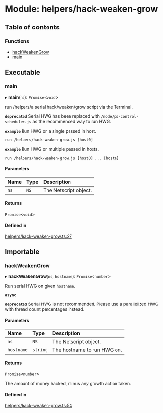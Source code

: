 # Module: helpers/hack-weaken-grow

## Table of contents

### Functions

- [hackWeakenGrow](../wiki/helpers.hack-weaken-grow#hackweakengrow)
- [main](../wiki/helpers.hack-weaken-grow#main)

## Executable

### main

▸ **main**(`ns`): `Promise`<`void`\>

run /helpers/a serial hack/weaken/grow script via the Terminal.

**`deprecated`** Serial HWG has been replaced with `/node/ps-control-scheduler.js` as the recommended way to run HWG.

**`example`** Run HWG on a single passed in host.
```shell
run /helpers/hack-weaken-grow.js [host0]
```

**`example`** Run HWG on multiple passed in hosts.
```shell
run /helpers/hack-weaken-grow.js [host0] ... [hostn]
```

#### Parameters

| Name | Type | Description |
| :------ | :------ | :------ |
| `ns` | `NS` | The Netscript object. |

#### Returns

`Promise`<`void`\>

#### Defined in

[helpers/hack-weaken-grow.ts:27](https://github.com/vladzaharia/bitburner/blob/main/src/helpers/hack-weaken-grow.ts#L27)

## Importable

### hackWeakenGrow

▸ **hackWeakenGrow**(`ns`, `hostname`): `Promise`<`number`\>

Run serial HWG on given `hostname`.

**`async`**

**`deprecated`** Serial HWG is not recommended. Please use a parallelized HWG with thread count percentages instead.

#### Parameters

| Name | Type | Description |
| :------ | :------ | :------ |
| `ns` | `NS` | The Netscript object. |
| `hostname` | `string` | The hostname to run HWG on. |

#### Returns

`Promise`<`number`\>

The amount of money hacked, minus any growth action taken.

#### Defined in

[helpers/hack-weaken-grow.ts:54](https://github.com/vladzaharia/bitburner/blob/main/src/helpers/hack-weaken-grow.ts#L54)
